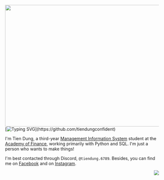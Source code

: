 <img height="400" width = "1080" align="left" src="https://i.pinimg.com/736x/ea/1d/97/ea1d9797c9bf3dda7a23b238e5e4b364.jpg"></a>

[![Typing SVG](https://readme-typing-svg.herokuapp.com?font=Nanum+Gothic+Coding&pause=1000&color=FF0000&background=FFFFFF00&width=435&lines=Hi+there%2C+I'm+Tien+Dung.;Hi+there%2C+I'm+tiendung.6789.;You+can+call+me+Demi.)](https://github.com/tiendungconfident)

I'm Tien Dung, a third-year [Management Information System](https://www.facebook.com/lcdhtttkt.hvtc) student at the [Academy of Finance](https://www.facebook.com/aof.fanpage), working primarily with Python and SQL. I'm just a person who wants to make things!

I'm best contacted through Discord, `@tiendung.6789`. Besides, you can find me on [Facebook](https://www.facebook.com/tiendungconfident/) and on [Instagram](https://www.instagram.com/tiendung.6789/).

<img align="right" src="https://github-readme-stats.vercel.app/api/top-langs/?username=tiendungconfident&layout=compact&card_width=250&hide_border=true&theme=dracula"/>
